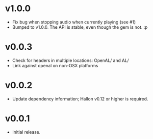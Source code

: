 # v1.0.0
- Fix bug when stopping audio when currently playing (see #1)
- Bumped to v1.0.0. The API is stable, even though the gem is not. :p

# v0.0.3
- Check for headers in multiple locations: OpenAL/ and AL/
- Link against openal on non-OSX platforms

# v0.0.2
- Update dependency information; Hallon v0.12 or higher is required.

# v0.0.1
- Initial release.
